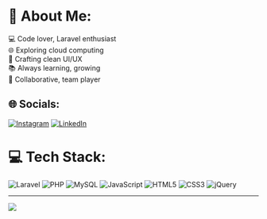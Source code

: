 # 💫 About Me:
💻 Code lover, Laravel enthusiast  <br>🌐 Exploring cloud computing  <br>🎨 Crafting clean UI/UX  <br>📚 Always learning, growing  <br>🤝 Collaborative, team player


## 🌐 Socials:
[![Instagram](https://img.shields.io/badge/Instagram-%23E4405F.svg?logo=Instagram&logoColor=white)](https://instagram.com/darrengideons) [![LinkedIn](https://img.shields.io/badge/LinkedIn-%230077B5.svg?logo=linkedin&logoColor=white)](https://linkedin.com/in/darrengideon) 

# 💻 Tech Stack:
![Laravel](https://img.shields.io/badge/laravel-%23FF2D20.svg?style=for-the-badge&logo=laravel&logoColor=white) ![PHP](https://img.shields.io/badge/php-%23777BB4.svg?style=for-the-badge&logo=php&logoColor=white) ![MySQL](https://img.shields.io/badge/mysql-4479A1.svg?style=for-the-badge&logo=mysql&logoColor=white) ![JavaScript](https://img.shields.io/badge/javascript-%23323330.svg?style=for-the-badge&logo=javascript&logoColor=%23F7DF1E) ![HTML5](https://img.shields.io/badge/html5-%23E34F26.svg?style=for-the-badge&logo=html5&logoColor=white) ![CSS3](https://img.shields.io/badge/css3-%231572B6.svg?style=for-the-badge&logo=css3&logoColor=white) ![jQuery](https://img.shields.io/badge/jquery-%230769AD.svg?style=for-the-badge&logo=jquery&logoColor=white)

---
[![](https://visitcount.itsvg.in/api?id=Cupcake-Legend&icon=2&color=9)](https://visitcount.itsvg.in)

<!-- Proudly created with GPRM ( https://gprm.itsvg.in ) -->
